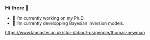 ### Hi there 👋

- 🔭 I’m currently working on my Ph.D.
- 🌱 I’m currently developping Bayesian inversion models.

https://www.lancaster.ac.uk/stor-i/about-us/people/thomas-newman

<!--
**NewmanTHP/NewmanTHP** is a ✨ _special_ ✨ repository because its `README.md` (this file) appears on your GitHub profile.

Here are some ideas to get you started:

- 🔭 I’m currently working on ...
- 🌱 I’m currently learning ...
- 👯 I’m looking to collaborate on ...
- 🤔 I’m looking for help with ...
- 💬 Ask me about ...
- 📫 How to reach me: ...
- 😄 Pronouns: ...
- ⚡ Fun fact: ...
-->

